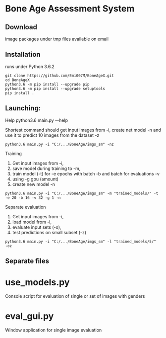# Bone Age Assessment System

## Download
image packages under tmp files available on email

## Installation
runs under  Python 3.6.2
```
git clone https://github.com/Emi007M/BoneAgeX.git
cd BoneAgeX
python3.6 -m pip install --upgrade pip
python3.6 -m pip install --upgrade setuptools
pip install .
```

## Launching:

Help
python3.6 main.py --help

Shortest command should get input images from -i, create net model -n and use it to predict 10 images from the dataset -z
```
python3.6 main.py -i "C:/.../BoneAge/imgs_sm" -nz
```

Training
1. Get input images from -i,
2. save model during training to -m,
3. train model (-t) for -e epochs with batch -b and batch for evaluations -v
4. using -g gpu (amount)
5. create new model -n
```
python3.6 main.py -i "C:/.../BoneAge/imgs_sm" -m "trained_models/" -t -e 20 -b 16 -v 32 -g 1 -n
```

Separate evaluation
1. Get input images from -i,
2. load model from -l,
3. evaluate input sets (-o),
4. test predictions on small subset (-z)
```
python3.6 main.py -i "C:/.../BoneAge/imgs_sm" -l "trained_models/5/"  -oz
```

## Separate files

# use_models.py
Console script for evaluation of single or set of images with genders

# eval_gui.py
Window application for single image evaluation

